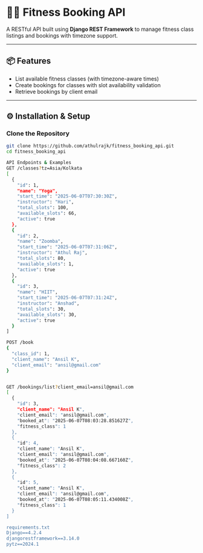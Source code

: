 # 🏋️‍♀️ Fitness Booking API

A RESTful API built using **Django REST Framework** to manage fitness class listings and bookings with timezone support.

---

## 📦 Features

- List available fitness classes (with timezone-aware times)
- Create bookings for classes with slot availability validation
- Retrieve bookings by client email

---

## ⚙️ Installation & Setup

###  Clone the Repository

```bash
git clone https://github.com/athulrajk/fitness_booking_api.git
cd fitness_booking_api

API Endpoints & Examples
GET /classes?tz=Asia/Kolkata
[
  {
    "id": 1,
    "name": "Yoga",
    "start_time": "2025-06-07T07:30:30Z",
    "instructor": "Hari",
    "total_slots": 100,
    "available_slots": 66,
    "active": true
  },
  {
    "id": 2,
    "name": "Zoomba",
    "start_time": "2025-06-07T07:31:06Z",
    "instructor": "Athul Raj",
    "total_slots": 80,
    "available_slots": 1,
    "active": true
  },
  {
    "id": 3,
    "name": "HIIT",
    "start_time": "2025-06-07T07:31:24Z",
    "instructor": "Anshad",
    "total_slots": 30,
    "available_slots": 30,
    "active": true
  }
]

POST /book
{
  "class_id": 1,
  "client_name": "Ansil K",
  "client_email": "ansil@gmail.com"
}


GET /bookings/list?client_email=ansil@gmail.com
[
  {
    "id": 3,
    "client_name": "Ansil K",
    "client_email": "ansil@gmail.com",
    "booked_at": "2025-06-07T08:03:28.851627Z",
    "fitness_class": 1
  },
  {
    "id": 4,
    "client_name": "Ansil K",
    "client_email": "ansil@gmail.com",
    "booked_at": "2025-06-07T08:04:08.667160Z",
    "fitness_class": 2
  },
  {
    "id": 5,
    "client_name": "Ansil K",
    "client_email": "ansil@gmail.com",
    "booked_at": "2025-06-07T08:05:11.434008Z",
    "fitness_class": 1
  }
]

requirements.txt
Django==4.2.4
djangorestframework==3.14.0
pytz==2024.1
